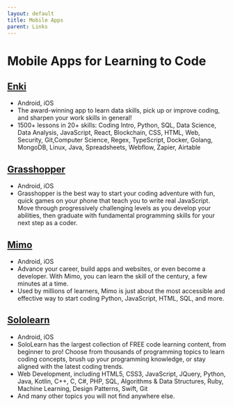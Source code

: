 ```yaml
---
layout: default
title: Mobile Apps
parent: Links
---
```


# Mobile Apps for Learning to Code

## [Enki](https://www.enki.com/start)
* Android, iOS
* The award-winning app to learn data skills, pick up or improve coding, and sharpen your work skills in general!
* 1500+ lessons in 20+ skills: Coding Intro, Python, SQL, Data Science, Data Analysis, JavaScript, React, Blockchain, CSS, HTML, Web, Security, Git,Computer Science, Regex, TypeScript, Docker, Golang, MongoDB, Linux, Java, Spreadsheets, Webflow, Zapier, Airtable

## [Grasshopper](https://grasshopper.app/)
* Android, iOS
* Grasshopper is the best way to start your coding adventure with fun, quick games on your phone that teach you to write real JavaScript. Move through progressively challenging levels as you develop your abilities, then graduate with fundamental programming skills for your next step as a coder.

## [Mimo](https://getmimo.com/)
* Android, iOS
* Advance your career, build apps and websites, or even become a developer. With Mimo, you can learn the skill of the century, a few minutes at a time. 
* Used by millions of learners, Mimo is just about the most accessible and effective way to start coding Python, JavaScript, HTML, SQL, and more.

## [Sololearn](https://www.sololearn.com/home)
* Android, iOS
* SoloLearn has the largest collection of FREE code learning content, from beginner to pro! Choose from thousands of programming topics to learn coding concepts, brush up your programming knowledge, or stay aligned with the latest coding trends.
* Web Development, including HTML5, CSS3, JavaScript, JQuery, Python, Java, Kotlin, C++, C, C#, PHP, SQL, Algorithms & Data Structures, Ruby, Machine Learning, Design Patterns, Swift, Git
* And many other topics you will not find anywhere else.